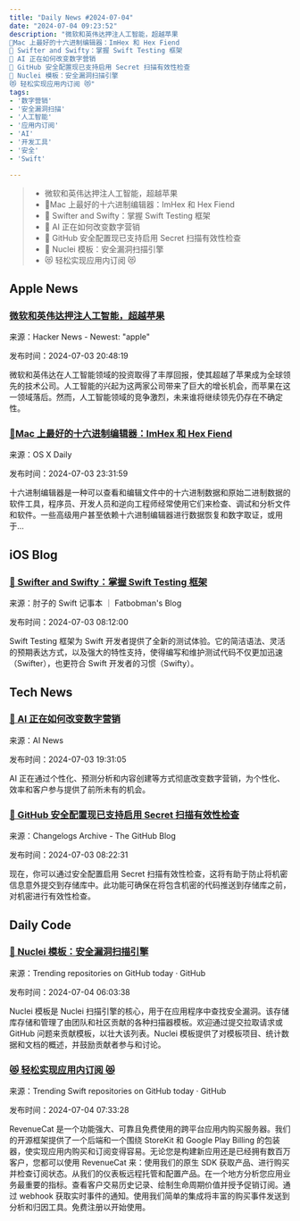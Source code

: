 ```yaml
---
title: "Daily News #2024-07-04"
date: "2024-07-04 09:23:52"
description: "微软和英伟达押注人工智能，超越苹果
🌟Mac 上最好的十六进制编辑器：ImHex 和 Hex Fiend
🚀 Swifter and Swifty：掌握 Swift Testing 框架
🤖️ AI 正在如何改变数字营销
🎉 GitHub 安全配置现已支持启用 Secret 扫描有效性检查
🌟 Nuclei 模板：安全漏洞扫描引擎
😻 轻松实现应用内订阅 😻"
tags: 
- '数字营销'
- '安全漏洞扫描'
- '人工智能'
- '应用内订阅'
- 'AI'
- '开发工具'
- '安全'
- 'Swift'

---
```


> - 微软和英伟达押注人工智能，超越苹果
> - 🌟Mac 上最好的十六进制编辑器：ImHex 和 Hex Fiend
> - 🚀 Swifter and Swifty：掌握 Swift Testing 框架
> - 🤖️ AI 正在如何改变数字营销
> - 🎉 GitHub 安全配置现已支持启用 Secret 扫描有效性检查
> - 🌟 Nuclei 模板：安全漏洞扫描引擎
> - 😻 轻松实现应用内订阅 😻

## Apple News

### [微软和英伟达押注人工智能，超越苹果](https://www.bbc.com/news/articles/c4nglq80w7eo)

来源：Hacker News - Newest: "apple"

发布时间：2024-07-03 20:48:19

微软和英伟达在人工智能领域的投资取得了丰厚回报，使其超越了苹果成为全球领先的技术公司。人工智能的兴起为这两家公司带来了巨大的增长机会，而苹果在这一领域落后。然而，人工智能领域的竞争激烈，未来谁将继续领先仍存在不确定性。

### [🌟Mac 上最好的十六进制编辑器：ImHex 和 Hex Fiend](https://osxdaily.com/2024/07/03/best-hex-editors-for-mac-imhex-hex-fiend/)

来源：OS X Daily

发布时间：2024-07-03 23:31:59

十六进制编辑器是一种可以查看和编辑文件中的十六进制数据和原始二进制数据的软件工具，程序员、开发人员和逆向工程师经常使用它们来检查、调试和分析文件和软件。一些高级用户甚至依赖十六进制编辑器进行数据恢复和数字取证，或用于...

## iOS Blog

### [🚀 Swifter and Swifty：掌握 Swift Testing 框架](https://fatbobman.com/zh/posts/mastering-the-swift-testing-framework/)

来源：肘子的 Swift 记事本 ｜ Fatbobman's Blog

发布时间：2024-07-03 08:12:00

Swift Testing 框架为 Swift 开发者提供了全新的测试体验。它的简洁语法、灵活的预期表达方式，以及强大的特性支持，使得编写和维护测试代码不仅更加迅速（Swifter），也更符合 Swift 开发者的习惯（Swifty）。

## Tech News

### [🤖️ AI 正在如何改变数字营销](https://www.artificialintelligence-news.com/2024/07/03/how-ai-is-transforming-digital-marketing-2024-trends-and-insights/)

来源：AI News

发布时间：2024-07-03 19:31:05

AI 正在通过个性化、预测分析和内容创建等方式彻底改变数字营销，为个性化、效率和客户参与提供了前所未有的机会。

### [🎉 GitHub 安全配置现已支持启用 Secret 扫描有效性检查](https://github.blog/changelog/2024-07-02-secret-scanning-validity-checks-can-be-enabled-through-security-configurations)

来源：Changelogs Archive - The GitHub Blog

发布时间：2024-07-03 08:22:31

现在，你可以通过安全配置启用 Secret 扫描有效性检查，这将有助于防止将机密信息意外提交到存储库中。此功能可确保在将包含机密的代码推送到存储库之前，对机密进行有效性检查。

## Daily Code

### [🌟 Nuclei 模板：安全漏洞扫描引擎](https://github.com/projectdiscovery/nuclei-templates)

来源：Trending repositories on GitHub today · GitHub

发布时间：2024-07-04 06:03:38

Nuclei 模板是 Nuclei 扫描引擎的核心，用于在应用程序中查找安全漏洞。该存储库存储和管理了由团队和社区贡献的各种扫描器模板。欢迎通过提交拉取请求或 GitHub 问题来贡献模板，以壮大该列表。Nuclei 模板提供了对模板项目、统计数据和文档的概述，并鼓励贡献者参与和讨论。

### [😻 轻松实现应用内订阅 😻](https://github.com/RevenueCat/purchases-ios)

来源：Trending Swift repositories on GitHub today · GitHub

发布时间：2024-07-04 07:33:28

RevenueCat 是一个功能强大、可靠且免费使用的跨平台应用内购买服务器。我们的开源框架提供了一个后端和一个围绕 StoreKit 和 Google Play Billing 的包装器，使实现应用内购买和订阅变得容易。无论您是构建新应用还是已经拥有数百万客户，您都可以使用 RevenueCat 来：使用我们的原生 SDK 获取产品、进行购买并检查订阅状态。从我们的仪表板远程托管和配置产品。在一个地方分析您应用业务最重要的指标。查看客户交易历史记录、绘制生命周期价值并授予促销订阅。通过 webhook 获取实时事件的通知。使用我们简单的集成将丰富的购买事件发送到分析和归因工具。免费注册以开始使用。
